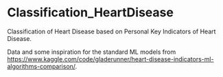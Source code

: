 # Classification_HeartDisease
Classification of Heart Disease based on Personal Key Indicators of Heart Disease.

Data and some inspiration for the standard ML models from https://www.kaggle.com/code/gladerunner/heart-disease-indicators-ml-algorithms-comparison/.

